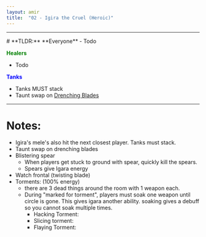 ```yaml
---
layout: amir
title:  "02 - Igira the Cruel (Heroic)"
---
```


<hr>
# **TLDR:**
**Everyone**
- Todo

**<span style="color:Green"> Healers </span>** 
- Todo

**<span style="color:blue"> Tanks </span>** 
- Tanks MUST stack
- Taunt swap on [Drenching Blades]()

<hr>


# Notes:
- Igira's mele's also hit the next closest player. Tanks must stack.
- Taunt swap on drenching blades
- Blistering spear
    - When players get stuck to ground with spear, quickly kill the spears.
    - Spears give Igara energy
- Watch frontal (twisting blade)
- Torments: (100% energy)
    - there are 3 dead things around the room with 1 weapon each.
    - During "marked for torment", players must soak one weapon until circle is gone. This gives igara another ability. soaking gives a debuff so you cannot soak multiple times.
        - Hacking Torment:
        - Slicing torment:
        - Flaying Torment: